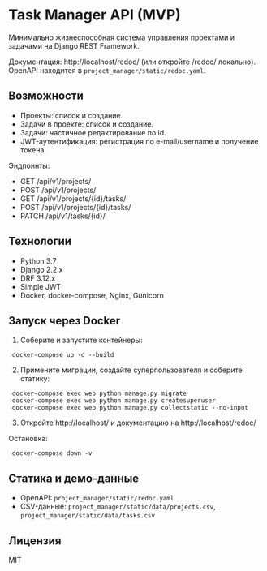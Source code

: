# Task Manager API (MVP)

Минимально жизнеспособная система управления проектами и задачами на Django REST Framework.

Документация: http://localhost/redoc/ (или откройте /redoc/ локально). OpenAPI находится в `project_manager/static/redoc.yaml`.

## Возможности
- Проекты: список и создание.
- Задачи в проекте: список и создание.
- Задачи: частичное редактирование по id.
- JWT-аутентификация: регистрация по e-mail/username и получение токена.

Эндпоинты:
- GET /api/v1/projects/
- POST /api/v1/projects/
- GET /api/v1/projects/{id}/tasks/
- POST /api/v1/projects/{id}/tasks/
- PATCH /api/v1/tasks/{id}/

## Технологии
- Python 3.7
- Django 2.2.x
- DRF 3.12.x
- Simple JWT
- Docker, docker-compose, Nginx, Gunicorn

## Запуск через Docker
1) Соберите и запустите контейнеры:
```
 docker-compose up -d --build
```
2) Примените миграции, создайте суперпользователя и соберите статику:
```
 docker-compose exec web python manage.py migrate
 docker-compose exec web python manage.py createsuperuser
 docker-compose exec web python manage.py collectstatic --no-input
```
3) Откройте http://localhost/ и документацию на http://localhost/redoc/

Остановка:
```
 docker-compose down -v
```

## Статика и демо-данные
- OpenAPI: `project_manager/static/redoc.yaml`
- CSV-данные: `project_manager/static/data/projects.csv`, `project_manager/static/data/tasks.csv`

## Лицензия
MIT

